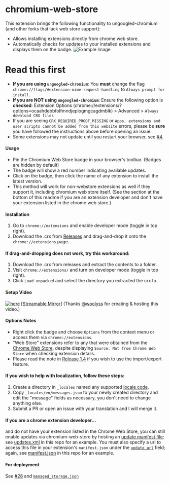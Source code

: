 # chromium-web-store

This extension brings the following functionality to ungoogled-chromium (and other forks that lack web store support):

-   Allows installing extensions directly from chrome web store.
-   Automatically checks for updates to your installed extensions and displays them on the badge.
    ![Example Image](https://raw.githubusercontent.com/NeverDecaf/chromium-web-store/master/sample2.PNG)

# Read this first

-   **If you are using `ungoogled-chromium`**: You **must** change the flag `chrome://flags/#extension-mime-request-handling` to `Always prompt for install`.
-   **If you are NOT using `ungoogled-chromium`**: Ensure the following option is **checked**: Extension Options (chrome://extensions/?options=ocaahdebbfolfmndjeplogmgcagdmblk) > Advanced > `Always download CRX files`
-   If you are seeing `CRX_REQUIRED_PROOF_MISSING` or `Apps, extensions and user scripts cannot be added from this website` errors, please be **sure** you have followed the instructions above before opening an issue.
-   Some extensions may not update until you restart your browser, see [#4](https://github.com/NeverDecaf/chromium-web-store/issues/4).

#### Usage

-   Pin the Chromium Web Store badge in your browser's toolbar. (Badges are hidden by default)
-   The badge will show a red number indicating available updates.
-   Click on the badge, then click the name of any extension to install the latest version.
-   This method will work for non-webstore extensions as well if they support it, including chromium web store itself. (See the section at the bottom of this readme if you are an extension developer and don't have your extension listed in the chrome web store.)

#### Installation

1. Go to `chrome://extensions` and enable developer mode (toggle in top right).
2. Download the .crx from [Releases](https://github.com/NeverDecaf/chromium-web-store/releases/latest) and drag-and-drop it onto the `chrome://extensions` page.

#### If drag-and-dropping does not work, try this workaround:

1. Download the .crx from releases and extract the contents to a folder.
2. Visit `chrome://extensions/` and turn on developer mode (toggle in top right).
3. Click `Load unpacked` and select the directory you extracted the crx to.

#### Setup Video

[![here](https://raw.githubusercontent.com/NeverDecaf/chromium-web-store/master/video_thumbnail.png)](https://chromium.woolyss.com/f/video-extension-chromium-web-store.mp4)
[[Streamable Mirror](https://streamable.com/655nn)] (Thanks [@woolyss](https://github.com/woolyss) for creating & hosting this video.)

#### Options Notes

-   Right click the badge and choose `Options` from the context menu or access them via `chrome://extensions`.
-   "Web Store" extensions refer to any that were obtained from the [Chrome Web Store](https://chrome.google.com/webstore/category/extensions), despite displaying `Source: Not from Chrome Web Store` when checking extension details.
-   Please read the note in [Release 1.4](https://github.com/NeverDecaf/chromium-web-store/releases/tag/v1.4.0) if you wish to use the import/export feature.

#### If you wish to help with localization, follow these steps:

1. Create a directory in `_locales` named any supported [locale code](https://developer.chrome.com/webstore/i18n?csw=1#localeTable).
2. Copy `_locales/en/messages.json` to your newly created directory and edit the "message" fields as necessary, you don't need to change anything else.
3. Submit a PR or open an issue with your translation and I will merge it.

#### If you are a chrome extension developer...

and do not have your extension listed in the Chrome Web Store, you can still enable updates via chromium-web-store by hosting an [update manifest file](https://developer.chrome.com/apps/autoupdate#update_manifest); see [updates.xml](https://github.com/NeverDecaf/chromium-web-store/blob/master/updates.xml) in this repo for an example. You must also specify a url to access this file in your extension's `manifest.json` under the [`update_url`](https://developer.chrome.com/apps/autoupdate#update_url) field; again, see [manifest.json](https://github.com/NeverDecaf/chromium-web-store/blob/master/src/manifest.json) in this repo for an example.

#### For deployment

See [#28](https://github.com/NeverDecaf/chromium-web-store/issues/28) and [`managed_storage.json`](https://github.com/NeverDecaf/chromium-web-store/blob/master/src/managed_storage.json)
